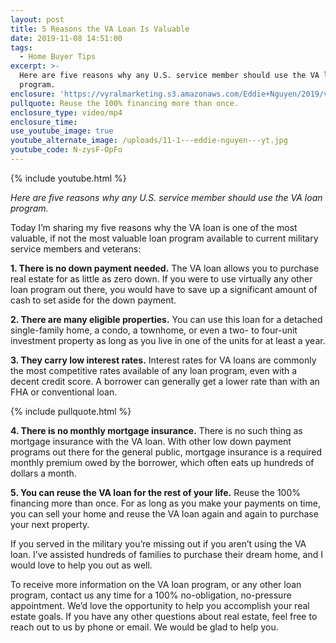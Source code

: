 ```yaml
---
layout: post
title: 5 Reasons the VA Loan Is Valuable
date: 2019-11-08 14:51:00
tags:
  - Home Buyer Tips
excerpt: >-
  Here are five reasons why any U.S. service member should use the VA loan
  program.
enclosure: 'https://vyralmarketing.s3.amazonaws.com/Eddie+Nguyen/2019/va+loan+11+1.mp4'
pullquote: Reuse the 100% financing more than once.
enclosure_type: video/mp4
enclosure_time:
use_youtube_image: true
youtube_alternate_image: /uploads/11-1---eddie-nguyen---yt.jpg
youtube_code: N-zysF-OpFo
---
```


{% include youtube.html %}

*Here are five reasons why any U.S. service member should use the VA loan program.*

Today I’m sharing my five reasons why the VA loan is one of the most valuable, if not the most valuable loan program available to current military service members and veterans:

**1\. There is no down payment needed.** The VA loan allows you to purchase real estate for as little as zero down. If you were to use virtually any other loan program out there, you would have to save up a significant amount of cash to set aside for the down payment.&nbsp;

**2\. There are many eligible properties.** You can use this loan for a detached single-family home, a condo, a townhome, or even a two- to four-unit investment property as long as you live in one of the units for at least a year.

**3\. They carry low interest rates.** Interest rates for VA loans are commonly the most competitive rates available of any loan program, even with a decent credit score. A borrower can generally get a lower rate than with an FHA or conventional loan.&nbsp;

{% include pullquote.html %}

**4\. There is no monthly mortgage insurance.** There is no such thing as mortgage insurance with the VA loan. With other low down payment programs out there for the general public, mortgage insurance is a required monthly premium owed by the borrower, which often eats up hundreds of dollars a month.&nbsp;

**5\. You can reuse the VA loan for the rest of your life.** Reuse the 100% financing more than once. For as long as you make your payments on time, you can sell your home and reuse the VA loan again and again to purchase your next property.

If you served in the military you’re missing out if you aren’t using the VA loan. I’ve assisted hundreds of families to purchase their dream home, and I would love to help you out as well.&nbsp;

To receive more information on the VA loan program, or any other loan program, contact us any time for a 100% no-obligation, no-pressure appointment. We’d love the opportunity to help you accomplish your real estate goals. If you have any other questions about real estate, feel free to reach out to us by phone or email. We would be glad to help you.